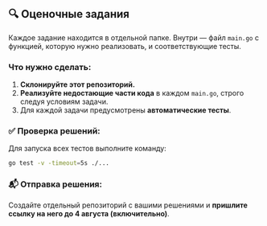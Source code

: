 ## 🔍 Оценочные задания

Каждое задание находится в отдельной папке. Внутри — файл `main.go` с функцией, которую нужно реализовать, и соответствующие тесты.

### Что нужно сделать:
1. **Склонируйте этот репозиторий.**
2. **Реализуйте недостающие части кода** в каждом `main.go`, строго следуя условиям задачи.
3. Для каждой задачи предусмотрены **автоматические тесты**.

### ✅ Проверка решений:
Для запуска всех тестов выполните команду:
```bash
go test -v -timeout=5s ./...
```

### 📬 Отправка решения:
Создайте отдельный репозиторий с вашими решениями и **пришлите ссылку на него до 4 августа (включительно)**.
